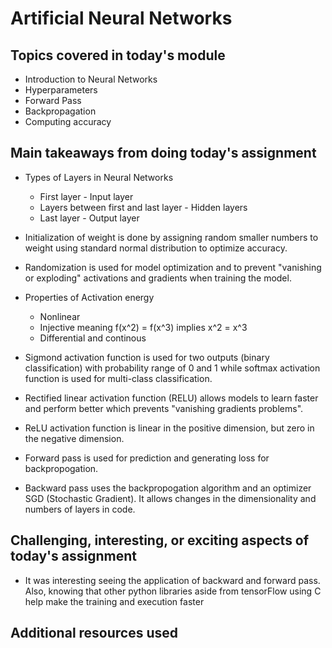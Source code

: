 # Artificial Neural Networks

## Topics covered in today's module
* Introduction to Neural Networks
* Hyperparameters
* Forward Pass
* Backpropagation
* Computing accuracy

## Main takeaways from doing today's assignment

* Types of Layers in Neural Networks
  * First layer - Input layer
  * Layers between first and last layer - Hidden layers
  * Last layer - Output layer

* Initialization of weight is done by assigning random smaller numbers to weight using standard normal distribution to optimize accuracy.

* Randomization is used for model optimization and to prevent "vanishing or exploding" activations and gradients when training the model.

* Properties of Activation energy
  
  * Nonlinear
  * Injective meaning f(x^2) = f(x^3) implies x^2 = x^3
  * Differential and continous
  
* Sigmond activation function is used for two outputs (binary classification) with probability range of 0 and 1 while softmax activation function is used for multi-class classification.

* Rectified linear activation function (RELU) allows models to learn faster and perform better which prevents "vanishing gradients problems".

* ReLU activation function is linear in the positive dimension, but zero in the negative dimension.

* Forward pass is used for prediction and generating loss for backpropogation.

* Backward pass uses the backpropogation algorithm and an optimizer SGD (Stochastic Gradient). It allows changes in the dimensionality and numbers of layers in code.

## Challenging, interesting, or exciting aspects of today's assignment

* It was interesting seeing the application of backward and forward pass. Also, knowing that other python libraries aside from tensorFlow using C help make the training and execution faster

## Additional resources used 

